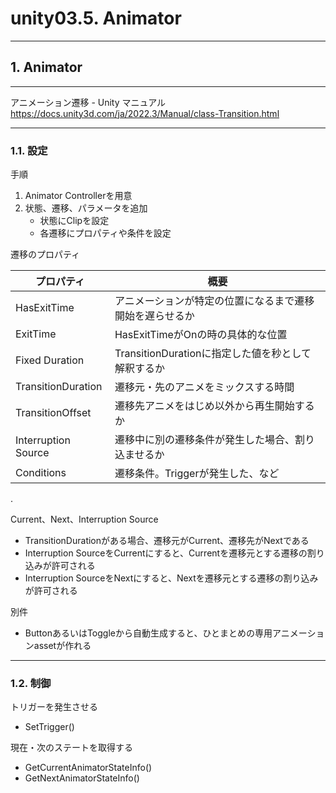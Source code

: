 # unity03.5. Animator
________________________________________
## 1. Animator
________________________________________
アニメーション遷移 - Unity マニュアル  
https://docs.unity3d.com/ja/2022.3/Manual/class-Transition.html

________________________________________
### 1.1. 設定

手順

1. Animator Controllerを用意
2. 状態、遷移、パラメータを追加
    - 状態にClipを設定
    - 各遷移にプロパティや条件を設定

遷移のプロパティ

プロパティ         |概要
-------------------|---------------------
HasExitTime        |アニメーションが特定の位置になるまで遷移開始を遅らせるか
ExitTime           |HasExitTimeがOnの時の具体的な位置
Fixed Duration     |TransitionDurationに指定した値を秒として解釈するか
TransitionDuration |遷移元・先のアニメをミックスする時間
TransitionOffset   |遷移先アニメをはじめ以外から再生開始するか
Interruption Source|遷移中に別の遷移条件が発生した場合、割り込ませるか
Conditions         |遷移条件。Triggerが発生した、など

.

Current、Next、Interruption Source

- TransitionDurationがある場合、遷移元がCurrent、遷移先がNextである
- Interruption SourceをCurrentにすると、Currentを遷移元とする遷移の割り込みが許可される
- Interruption SourceをNextにすると、Nextを遷移元とする遷移の割り込みが許可される

別件

- ButtonあるいはToggleから自動生成すると、ひとまとめの専用アニメーションassetが作れる

________________________________________
### 1.2. 制御

トリガーを発生させる

- SetTrigger()

現在・次のステートを取得する

- GetCurrentAnimatorStateInfo()
- GetNextAnimatorStateInfo()